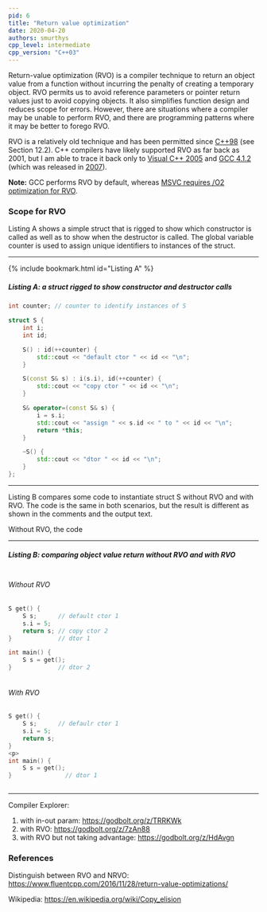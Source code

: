 ```yaml
---
pid: 6
title: "Return value optimization"
date: 2020-04-20
authors: smurthys
cpp_level: intermediate
cpp_version: "C++03"
---
```


Return-value optimization (RVO) is a compiler technique to return an object value from a
function without incurring the penalty of creating a temporary object. RVO permits us to
avoid reference parameters or pointer return values just to avoid copying objects. It
also simplifies function design and reduces scope for errors. However, there are
situations where a compiler may be unable to perform RVO, and there are programming
patterns where it may be better to forego RVO.
<!--more-->

RVO is a relatively old technique and has been permitted since [C++98](http://www.lirmm.fr/~ducour/Doc-objets/ISO+IEC+14882-1998.pdf)
(see Section 12.2). C++ compilers have likely supported RVO as far back as 2001, but I am
able to trace it back only to [Visual C++ 2005](https://docs.microsoft.com/en-us/previous-versions/ms364057(v=vs.80))
and [GCC 4.1.2](https://godbolt.org/z/bPNMaw) (which was released in [2007](https://gcc.gnu.org/releases.html)).

**Note:** GCC performs RVO by default, whereas [MSVC requires /O2 optimization for RVO](https://docs.microsoft.com/en-us/previous-versions/ms364057(v=vs.80)#optimization-side-effects).

### Scope for RVO

Listing A shows a simple struct that is rigged to show which constructor is called as
well as to show when the destructor is called. The global variable counter is used to
assign unique identifiers to instances of the struct.

---
{% include bookmark.html id="Listing A" %}
##### Listing A: a struct rigged to show constructor and destructor calls

```cpp
int counter; // counter to identify instances of S

struct S {
    int i;
    int id;

    S() : id(++counter) {
        std::cout << "default ctor " << id << "\n";
    }

    S(const S& s) : i(s.i), id(++counter) {
        std::cout << "copy ctor " << id << "\n";
    }

    S& operator=(const S& s) {
        i = s.i;
        std::cout << "assign " << s.id << " to " << id << "\n";
        return *this;
    }

    ~S() {
        std::cout << "dtor " << id << "\n";
    }
};
```

---

Listing B compares some code to instantiate struct S without RVO and with RVO. The code
is the same in both scenarios, but the result is different as shown in the comments and
the output text.

Without RVO, the code

---

##### Listing B: comparing object value return without RVO and with RVO

<div style="-webkit-column-count: 2; -moz-column-count: 2; column-count: 2; -webkit-column-rule: 1px dotted #e0e0e0; -moz-column-rule: 1px dotted #e0e0e0; column-rule: 1px dotted #e0e0e0;">
<div style="display: inline-block;">
<h6>Without RVO</h6>

```cpp
S get() {
    S s;      // default ctor 1
    s.i = 5;
    return s; // copy ctor 2
}             // dtor 1  

int main() {
    S s = get();
}             // dtor 2
```

</div>
</div>

<div style="display: inline-block;">
<h6>With RVO</h6>

```cpp
S get() {
    S s;      // defaulr ctor 1
    s.i = 5;
    return s;
}
<p>
int main() {
    S s = get();
}               // dtor 1
```

</div>
</div>


---

Compiler Explorer: 
1. with in-out param: https://godbolt.org/z/TRRKWk
2. with RVO: https://godbolt.org/z/7zAn88
3. with RVO but not taking advantage: https://godbolt.org/z/HdAvgn

### References

Distinguish between RVO and NRVO: https://www.fluentcpp.com/2016/11/28/return-value-optimizations/

Wikipedia: https://en.wikipedia.org/wiki/Copy_elision
